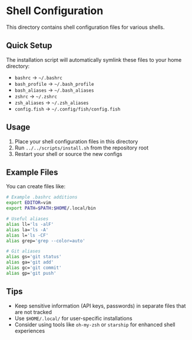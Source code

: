 # Shell Configuration

This directory contains shell configuration files for various shells.

## Quick Setup

The installation script will automatically symlink these files to your home directory:

- `bashrc` → `~/.bashrc`
- `bash_profile` → `~/.bash_profile` 
- `bash_aliases` → `~/.bash_aliases`
- `zshrc` → `~/.zshrc`
- `zsh_aliases` → `~/.zsh_aliases`
- `config.fish` → `~/.config/fish/config.fish`

## Usage

1. Place your shell configuration files in this directory
2. Run `../../scripts/install.sh` from the repository root
3. Restart your shell or source the new configs

## Example Files

You can create files like:

```bash
# Example .bashrc additions
export EDITOR=vim
export PATH=$PATH:$HOME/.local/bin

# Useful aliases
alias ll='ls -alF'
alias la='ls -A'
alias l='ls -CF'
alias grep='grep --color=auto'

# Git aliases
alias gs='git status'
alias ga='git add'
alias gc='git commit'
alias gp='git push'
```

## Tips

- Keep sensitive information (API keys, passwords) in separate files that are not tracked
- Use `$HOME/.local/` for user-specific installations
- Consider using tools like `oh-my-zsh` or `starship` for enhanced shell experiences